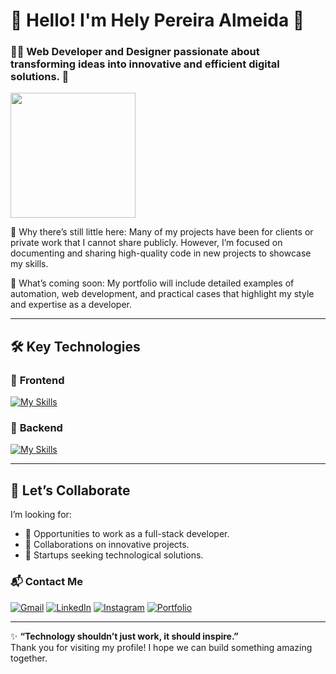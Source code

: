 # 🌟 Hello! I'm Hely Pereira Almeida 👋
### 🧑‍💻 Web Developer and Designer passionate about transforming ideas into innovative and efficient digital solutions. 🚀

  <img height=200 align="center" src="https://github-readme-stats.vercel.app/api/top-langs?username=helypereira&layout=compact&langs_count=8&card_width=320" />

🌟 Why there’s still little here:
Many of my projects have been for clients or private work that I cannot share publicly. However, I’m focused on documenting and sharing high-quality code in new projects to showcase my skills.

🚀 What’s coming soon:
My portfolio will include detailed examples of automation, web development, and practical cases that highlight my style and expertise as a developer.

---

## 🛠️ **Key Technologies**

### 🔷 **Frontend**
[![My Skills](https://skillicons.dev/icons?i=js,html,css,react)](https://skillicons.dev)

### 🔷 **Backend**
[![My Skills](https://skillicons.dev/icons?i=nodejs,express,python,mongodb,mysql)](https://skillicons.dev)

---

## 🤝 **Let’s Collaborate**

I’m looking for:
- 🌟 Opportunities to work as a full-stack developer.
- 🤝 Collaborations on innovative projects.
- 🚀 Startups seeking technological solutions.

### 📬 **Contact Me**
<a href="mailto:almeidahely@gmail.com" target="__blank">![Gmail](https://img.shields.io/badge/Gmail-D14836?style=for-the-badge&logo=gmail&logoColor=white)</a>
<a href="https://www.linkedin.com/in/hely-pereira/" target="__blank">![LinkedIn](https://img.shields.io/badge/linkedin-%230077B5.svg?style=for-the-badge&logo=linkedin&logoColor=white)</a>
<a href="https://www.instagram.com/hely._.alm/" target="__blank">![Instagram](https://img.shields.io/badge/Instagram-%23E4405F.svg?style=for-the-badge&logo=Instagram&logoColor=white)</a>
<a href="https://helypereira.github.io/" target="__blank">![Portfolio](https://img.shields.io/badge/Portfolio-%23000000.svg?style=for-the-badge&logo=firefox&logoColor=#FF7139)</a>

---

✨ **“Technology shouldn’t just work, it should inspire.”**  
Thank you for visiting my profile! I hope we can build something amazing together.
